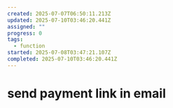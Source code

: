 ```yaml
---
created: 2025-07-07T06:50:11.213Z
updated: 2025-07-10T03:46:20.441Z
assigned: ""
progress: 0
tags:
  - function
started: 2025-07-08T03:47:21.107Z
completed: 2025-07-10T03:46:20.441Z
---
```


# send payment link in email
